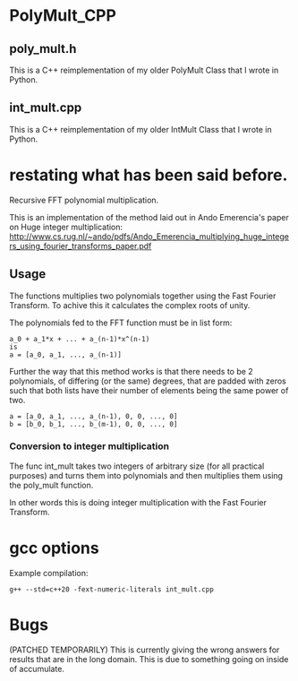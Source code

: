 # PolyMult_CPP
## poly_mult.h
This is a C++ reimplementation of my older PolyMult Class that I wrote in Python.
## int_mult.cpp
This is a C++ reimplementation of my older IntMult Class that I wrote in Python.
# restating what has been said before.
Recursive FFT polynomial multiplication.

This is an implementation of the method laid out in Ando Emerencia's paper on Huge integer multiplication: http://www.cs.rug.nl/~ando/pdfs/Ando_Emerencia_multiplying_huge_integers_using_fourier_transforms_paper.pdf
## Usage
The functions multiplies two polynomials together using the Fast Fourier Transform. To achive this it calculates the complex roots of unity.

The polynomials fed to the FFT function must be in list form:
```
a_0 + a_1*x + ... + a_(n-1)*x^(n-1)
is
a = [a_0, a_1, ..., a_(n-1)]
```
Further the way that this method works is that there needs to be 2 polynomials, of differing (or the same) degrees, that are padded with zeros such that both lists have their number of elements being the same power of two.
```
a = [a_0, a_1, ..., a_(n-1), 0, 0, ..., 0]
b = [b_0, b_1, ..., b_(m-1), 0, 0, ..., 0]
```
### Conversion to integer multiplication
The func int_mult takes two integers of arbitrary size (for all practical purposes) and turns them into polynomials and then multiplies them using the poly_mult function.

In other words this is doing integer multiplication with the Fast Fourier Transform.
# gcc options
Example compilation:
```
g++ --std=c++20 -fext-numeric-literals int_mult.cpp
```
# Bugs
(PATCHED TEMPORARILY) This is currently giving the wrong answers for results that are in the long domain. This is due to something going on inside of accumulate.
